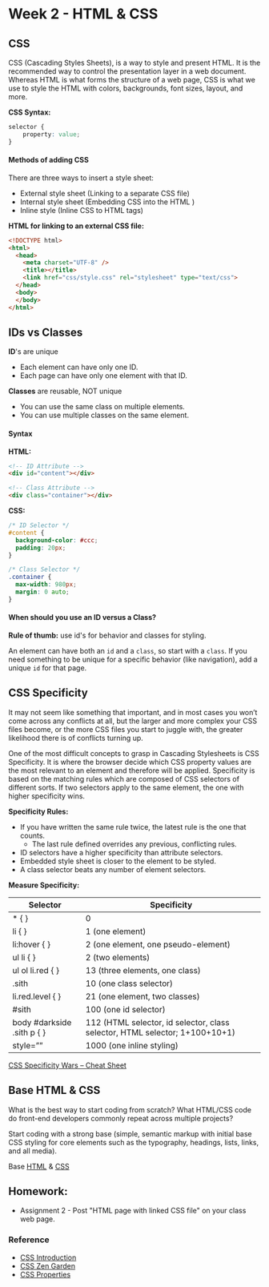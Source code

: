 # Week 2 - HTML & CSS

## CSS
CSS (Cascading Styles Sheets), is a way to style and present HTML. It is the recommended way to control the presentation layer in a web document. Whereas HTML is what forms the structure of a web page, CSS is what we use to style the HTML with colors, backgrounds, font sizes, layout, and more.

**CSS Syntax:**
```css
selector {
    property: value;
}
```

#### Methods of adding CSS
There are three ways to insert a style sheet:
- External style sheet (Linking to a separate CSS file)
- Internal style sheet (Embedding CSS into the HTML
)
- Inline style (Inline CSS to HTML tags)

**HTML for linking to an external CSS file:**
```html
<!DOCTYPE html>
<html>
  <head>
    <meta charset="UTF-8" />
    <title></title>
    <link href="css/style.css" rel="stylesheet" type="text/css">
  </head>
  <body>
  </body>
</html>
```


## IDs vs Classes
**ID**'s are unique
- Each element can have only one ID.
- Each page can have only one element with that ID.

**Classes** are reusable, NOT unique
- You can use the same class on multiple elements.
- You can use multiple classes on the same element.

#### Syntax
**HTML:**
```html
<!-- ID Attribute -->
<div id="content"></div>

<!-- Class Attribute -->
<div class="container"></div>
```

**CSS:**
```css
/* ID Selector */
#content {
  background-color: #ccc;
  padding: 20px;
}

/* Class Selector */
.container {
  max-width: 980px;
  margin: 0 auto;
}
```


#### When should you use an ID versus a Class?
**Rule of thumb:** use id's for behavior and classes for styling.

An element can have both an `id` and a `class`, so start with a `class`. If you need something to be unique for a specific behavior (like navigation), add a unique `id` for that page.


## CSS Specificity
It may not seem like something that important, and in most cases you won’t come across any conflicts at all, but the larger and more complex your CSS files become, or the more CSS files you start to juggle with, the greater likelihood there is of conflicts turning up.

One of the most difficult concepts to grasp in Cascading Stylesheets is CSS Specificity. It is where the browser decide which CSS property values are the most relevant to an element and therefore will be applied. Specificity is based on the matching rules which are composed of CSS selectors of different sorts. If two selectors apply to the same element, the one with higher specificity wins.

**Specificity Rules:**
- If you have written the same rule twice, the latest rule is the one that counts.
  + The last rule defined overrides any previous, conflicting rules.
- ID selectors have a higher specificity than attribute selectors.
- Embedded style sheet is closer to the element to be styled.
- A class selector beats any number of element selectors.

**Measure Specificity:**

| Selector | Specificity |
| -------- | ----------- |
| * { } | 0 |
| li { } | 1 (one element) |
| li:hover { } |	2 (one element, one pseudo-element) |
| ul li { } |	2 (two elements) |
| ul ol li.red { } |	13 (three elements, one class) |
| .sith	| 10 (one class selector) |
| li.red.level { } |	21 (one element, two classes) |
| #sith	| 100 (one id selector) |
| body #darkside .sith p { }	| 112 (HTML selector, id selector, class selector, HTML selector; 1+100+10+1) |
| style=”” |	1000 (one inline styling) |

[CSS Specificity Wars – Cheat Sheet](https://stuffandnonsense.co.uk/archives/images/specificitywars-05v2.jpg)


## Base HTML & CSS
What is the best way to start coding from scratch? What HTML/CSS code do front-end developers commonly repeat across multiple projects?

Start coding with a strong base (simple, semantic markup with initial base CSS styling for core elements such as the typography, headings, lists, links, and all media).

Base [HTML](base/index.html) & [CSS](base/css/style.css)


## Homework:
- Assignment 2 - Post "HTML page with linked CSS file" on your class web page.


### Reference
- [CSS Introduction](http://www.w3schools.com/css/css_intro.asp)
- [CSS Zen Garden](http://www.csszengarden.com/)
- [CSS Properties](http://www.w3schools.com/cssref/)

